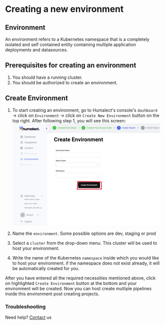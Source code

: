 # Creating a new environment
## Environment
An environment refers to a Kubernetes namespace that is a completely isolated and self contained entity containing multiple application deployments and datasources.

 ## Prerequisites for creating an environment
 1. You should have a running cluster.
 2. You should be authorized to create an environment.

## Create Environment
1. To start creating an environment, go to Humalect's console's `dashboard` -> click on `Environment` -> click on `Create New Environment` button on the top right.
After following step 1, you will see this screen:
![create-env](./../../static/img/create-env.png)

2. Name the `environment`. Some possible options are dev, staging or prod
3. Select a `cluster` from the drop-down menu. This cluster will be used to host your environment. 
4. Write the name of the Kubernetes `namespace` inside which you would like to host your environment. if the namespace does not exist already, it will be automatically created for you.

After you have entered all the required necessities mentioned above, click on highlighted `Create Environment` button at the bottom and your environment will be created. Now you can host create multiple pipelines inside this environment post creating projects.

### Troubleshooting
Need help? [Contact](./../Contact-us/reach-out-to-us) us


